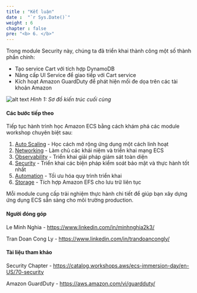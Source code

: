 ```yaml
---
title : "Kết luận"
date :  "`r Sys.Date()`" 
weight : 6
chapter : false
pre: "<b> 6. </b>"
---
```


Trong module Security này, chúng ta đã triển khai thành công một số thành phần chính:
- Tạo service Cart với tích hợp DynamoDB
- Nâng cấp UI Service để giao tiếp với Cart service  
- Kích hoạt Amazon GuardDuty để phát hiện mối đe dọa trên các tài khoản Amazon

![alt text](/images/6-conclusion/image.png)
*Hình 1: Sơ đồ kiến trúc cuối cùng*

#### Các bước tiếp theo

Tiếp tục hành trình học Amazon ECS bằng cách khám phá các module workshop chuyên biệt sau:

1. [Auto Scaling](https://aws-fcj-ecs-workshop.github.io/Amazon-ECS-Immersion-Day/auto-scaling/) - Học cách mở rộng ứng dụng một cách linh hoạt
2. [Networking](https://aws-fcj-ecs-workshop.github.io/Amazon-ECS-Immersion-Day/networking/) - Làm chủ các khái niệm và triển khai mạng ECS
3. [Observability](https://aws-fcj-ecs-workshop.github.io/Amazon-ECS-Immersion-Day/observability/) - Triển khai giải pháp giám sát toàn diện
4. [Security](https://aws-fcj-ecs-workshop.github.io/Amazon-ECS-Immersion-Day/security/) - Triển khai các biện pháp kiểm soát bảo mật và thực hành tốt nhất
5. [Automation](https://aws-fcj-ecs-workshop.github.io/Amazon-ECS-Immersion-Day/automation/) - Tối ưu hóa quy trình triển khai
6. [Storage](https://aws-fcj-ecs-workshop.github.io/Amazon-ECS-Immersion-Day/storage) - Tích hợp Amazon EFS cho lưu trữ liên tục

Mỗi module cung cấp trải nghiệm thực hành chi tiết để giúp bạn xây dựng ứng dụng ECS sẵn sàng cho môi trường production.

#### Người đóng góp

Le Minh Nghia - https://www.linkedin.com/in/minhnghia2k3/

Tran Doan Cong Ly - https://www.linkedin.com/in/trandoancongly/

#### Tài liệu tham khảo

Security Chapter - https://catalog.workshops.aws/ecs-immersion-day/en-US/70-security

Amazon GuardDuty - https://aws.amazon.com/vi/guardduty/